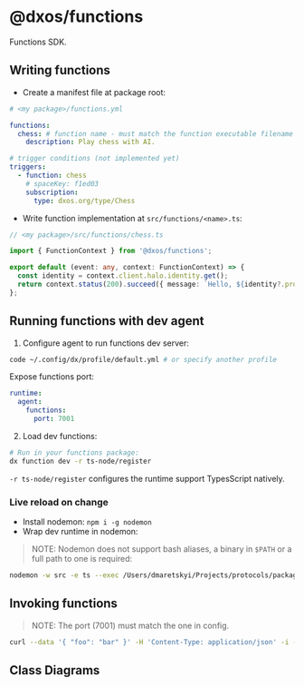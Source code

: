 # @dxos/functions

Functions SDK.


## Writing functions

- Create a manifest file at package root:

```yaml
# <my package>/functions.yml

functions:
  chess: # function name - must match the function executable filename
    description: Play chess with AI.

# trigger conditions (not implemented yet)
triggers:
  - function: chess
    # spaceKey: f1ed03
    subscription:
      type: dxos.org/type/Chess

```

- Write function implementation at `src/functions/<name>.ts`:

```ts
// <my package>/src/functions/chess.ts

import { FunctionContext } from '@dxos/functions';

export default (event: any, context: FunctionContext) => {
  const identity = context.client.halo.identity.get();
  return context.status(200).succeed({ message: `Hello, ${identity?.profile?.displayName}` });
};
```

## Running functions with dev agent

1. Configure agent to run functions dev server:

```bash
code ~/.config/dx/profile/default.yml # or specify another profile
```

Expose functions port:

```yaml
runtime:
  agent:
    functions:
      port: 7001
```

2. Load dev functions:

```bash
# Run in your functions package:
dx function dev -r ts-node/register
```

`-r ts-node/register` configures the runtime support TypesScript natively.

### Live reload on change

- Install nodemon: `npm i -g nodemon`
- Wrap dev runtime in nodemon:

> NOTE: Nodemon does not support bash aliases, a binary in `$PATH` or a full path to one is required:

```bash
nodemon -w src -e ts --exec /Users/dmaretskyi/Projects/protocols/packages/devtools/cli/bin/dev function dev -r ts-node/register
```

## Invoking functions


> NOTE: The port (7001) must match the one in config.

```bash
curl --data '{ "foo": "bar" }' -H 'Content-Type: application/json' -i -X POST http://localhost:7001/dev/chess
```

## Class Diagrams
